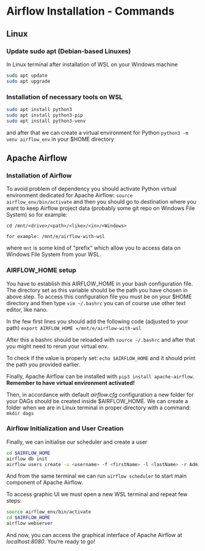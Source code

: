 # Airflow Installation - Commands

## Linux

### Update sudo apt (Debian-based Linuxes)
In Linux terminal after installation of WSL on your Windows machine
```sh
sudo apt update
sudo apt upgrade
```

### Installation of necessary tools on WSL
```sh
sudo apt install python3
sudo apt install python3-pip
sudo apt install python3-venv
```
and after that we can create a virtual environment for Python `python3 -m venv airflow_env` in your $HOME directory

## Apache Airflow

### Installation of Airflow
To avoid problem of dependency you should activate Python virtual environment dedicated for Apache Airflow:
`source airflow_env/bin/activate`
and then you should go to destination where you want to keep Airflow project data (probably some git repo on Windows File System) so for example:
```
cd /mnt/<drive>/<path>/<like>/<in>/<Windows>

for example: /mnt/e/airflow-with-wsl
```
where `mnt` is some kind of "prefix" which allow you to access data on Windows File System from your WSL.

### AIRFLOW_HOME setup
You have to establish this AIRFLOW_HOME in your bash configuration file. The directory set as this variable should be the path you have chosen in above step. To access this configuration file you must be on your $HOME directory and then type
`vim ~/.bashrc` you can of course use other text editor, like nano.

In the few first lines you should add the following code (adjusted to your path)
`export AIRFLOW_HOME =/mnt/e/airflow-with-wsl`

After this a bashrc should be reloaded with `source ~/.bashrc` and after that you might need to rerun your virtual env.

To check if the value is properly set: `echo $AIRFLOW_HOME` and it should print the path you provided earlier.


Finally, Apache Airflow can be installed with `pip3 install apache-airflow`. **Remember to have virtual environment activated!**

Then, in accordance with default *airflow.cfg* configuration a new folder for your DAGs should be created inside $AIRFLOW_HOME. We can create a folder when we are in Linux terminal in proper directory with a command: `mkdir dags`


### Airflow Initialization and User Creation
Finally, we can initialise our scheduler and create a user
```sh
cd $AIRFLOW_HOME
airflow db init
airflow users create -u <username> -f <firstName> -l <lastName> -r Admin -e <emaill@adress>
```
And from the same terminal we can run `airflow scheduler` to start main component of Apache Airflow.

To access graphic UI we must open a new WSL terminal and repeat few steps:
```sh
source airflow_env/bin/activate
cd $AIRFLOW_HOME
airflow webserver
```
And now, you can access the graphical interface of Apache Airflow at *localhost:8080*. You’re ready to go!
